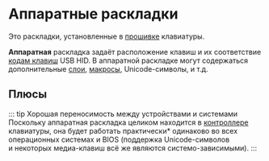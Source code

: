 # Аппаратные раскладки

Это раскладки, установленные в [прошивке](/firmware/firmware.md) клавиатуры.

**Аппаратная** раскладка задаёт расположение клавиш и их соответствие [кодам клавиш](/dictionary#keycode) USB HID. В аппаратной раскладке могут содержаться дополнительные [слои](/dictionary.md#слой), [макросы](/dictionary.md#макрос), Unicode-символы, и т.д.

## Плюсы
::: tip Хорошая переносимость между устройствами и системами
Поскольку аппаратная раскладка целиком находится в [контроллере](/hardware/controllers.md) клавиатуры, она будет работать практически* одинаково во всех операционных системах и BIOS (поддержка Unicode-символов и некоторых медиа-клавиш всё же являются системо-зависимыми).
:::
